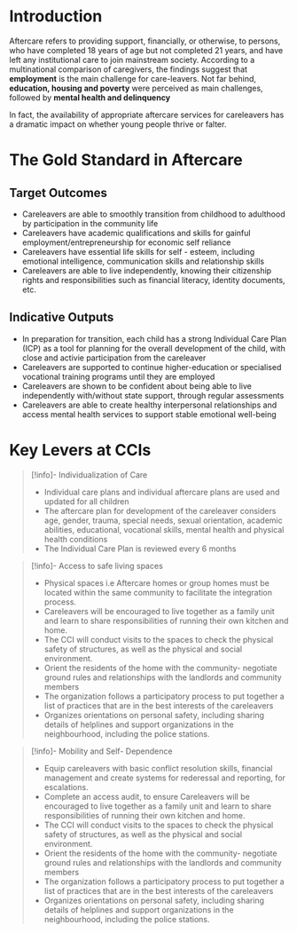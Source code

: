 # Introduction
Aftercare refers to providing support, financially, or otherwise, to persons, who have completed 18 years of age but not completed 21 years, and have left any institutional care to join mainstream society. According to a multinational comparison of caregivers, the findings suggest that **employment** is the main challenge for care-leavers. Not far behind, **education, housing and poverty** were perceived as main challenges, followed by **mental health and delinquency**

In fact, the availability of appropriate aftercare services for careleavers has a dramatic impact on whether young people thrive or falter. 

# The Gold Standard in Aftercare 

## Target Outcomes 
- Careleavers are able to smoothly transition from childhood to adulthood by participation in the community life
- Careleavers have academic qualifications and skills for gainful employment/entrepreneurship for economic self reliance
- Careleavers have essential life skills for self - esteem, including emotional intelligence, communication skills and relationship skills
- Careleavers are able to live independently, knowing their citizenship rights and responsibilities such as financial literacy, identity documents, etc.

## Indicative Outputs
- In preparation for transition, each child has a strong Individual Care Plan (ICP) as a tool for planning for the overall development of the child, with close and activie participation from the careleaver
- Careleavers are supported to continue higher-education or specialised vocational training programs until they are employed
- Careleavers are shown to be confident about being able to live independently with/without state support, through regular assessments 
- Careleavers are able to create healthy interpersonal relationships and access mental health services to support stable emotional well-being 

# Key Levers at CCIs


> [!info]- Individualization of Care
> - Individual care plans and individual aftercare plans are used and updated for all children
> - The aftercare plan for development of the careleaver considers age, gender, trauma, special needs, sexual orientation, academic abilities, educational, vocational skills, mental health and physical health conditions
> - The Individual Care Plan is reviewed every 6 months


> [!info]- Access to safe living spaces
> - Physical spaces i.e Aftercare homes or group homes must be located within the same community to facilitate the integration process. 
> - Careleavers will be encouraged to live together as a family unit and learn to share responsibilities of running their own kitchen and home. 
> - The CCI will conduct visits to the spaces to check the physical safety of structures, as well as the physical and social environment. 
> - Orient the residents of the home with the community- negotiate ground rules and relationships with the landlords and community members
> - The organization follows a participatory process to put together a list of practices that are in the best interests of the careleavers 
> - Organizes orientations on personal safety, including sharing details of helplines and support organizations in the neighbourhood, including the police stations. 

> [!info]- Mobility and Self- Dependence
> - Equip careleavers with basic conflict resolution skills, financial management and create systems for rederessal and reporting, for escalations. 
> - Complete an access audit, to ensure Careleavers will be encouraged to live together as a family unit and learn to share responsibilities of running their own kitchen and home. 
> - The CCI will conduct visits to the spaces to check the physical safety of structures, as well as the physical and social environment. 
> - Orient the residents of the home with the community- negotiate ground rules and relationships with the landlords and community members
> - The organization follows a participatory process to put together a list of practices that are in the best interests of the careleavers 
> - Organizes orientations on personal safety, including sharing details of helplines and support organizations in the neighbourhood, including the police stations. 
> 
> 